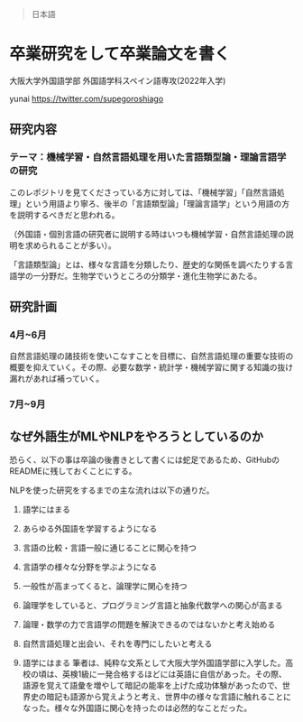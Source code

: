 > 日本語
# 卒業研究をして卒業論文を書く

大阪大学外国語学部 外国語学科スペイン語専攻(2022年入学)

yunai
https://twitter.com/supegoroshiago
## 研究内容
### テーマ：機械学習・自然言語処理を用いた言語類型論・理論言語学の研究
このレポジトリを見てくださっている方に対しては、「機械学習」「自然言語処理」という用語より寧ろ、後半の「言語類型論」「理論言語学」という用語の方を説明するべきだと思われる。

（外国語・個別言語の研究者に説明する時はいつも機械学習・自然言語処理の説明を求められることが多い）。

「言語類型論」とは、様々な言語を分類したり、歴史的な関係を調べたりする言語学の一分野だ。生物学でいうところの分類学・進化生物学にあたる。

## 研究計画
### 4月~6月
自然言語処理の諸技術を使いこなすことを目標に、自然言語処理の重要な技術の概要を抑えていく。その際、必要な数学・統計学・機械学習に関する知識の抜け漏れがあれば補っていく。
### 7月~9月

## なぜ外語生がMLやNLPをやろうとしているのか

恐らく、以下の事は卒論の後書きとして書くには蛇足であるため、GitHubのREADMEに残しておくことにする。

NLPを使った研究をするまでの主な流れは以下の通りだ。
1. 語学にはまる
2. あらゆる外国語を学習するようになる
3. 言語の比較・言語一般に通じることに関心を持つ
4. 言語学の様々な分野を学ぶようになる
5. 一般性が高まってくると、論理学に関心を持つ
6. 論理学をしていると、プログラミング言語と抽象代数学への関心が高まる
7. 論理・数学の力で言語学の問題を解決できるのではないかと考え始める
8. 自然言語処理と出会い、それを専門にしたいと考える

1. 語学にはまる
筆者は、純粋な文系として大阪大学外国語学部に入学した。高校の頃は、英検1級に一発合格するほどには英語に自信があった。その際、語源を覚えて語彙を増やして暗記の能率を上げた成功体験があったので、世界史の暗記も語源から覚えようと考え、世界中の様々な言語に触れることになった。様々な外国語に関心を持ったのは必然的なことだった。
